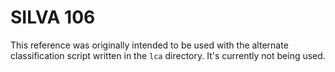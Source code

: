 # SILVA 106

This reference was originally intended to be used with the alternate
classification script written in the `lca` directory. It's currently not
being used.
